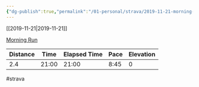 ```yaml
---
{"dg-publish":true,"permalink":"/01-personal/strava/2019-11-21-morning-run/"}
---
```



[[2019-11-21\|2019-11-21]]

[Morning Run](https://www.strava.com/activities/2881225890)

| Distance | Time  | Elapsed Time | Pace | Elevation |
| -------- | ----- | ------------ | ---- | --------- |
| 2.4      | 21:00 | 21:00        | 8:45 | 0         |




#strava
